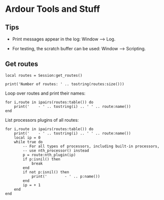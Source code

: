 Ardour Tools and Stuff
======================

Tips
----

- Print messages appear in the log: Window --> Log.

- For testing, the scratch buffer can be used: Window --> Scripting.


Get routes
----------

```
local routes = Session:get_routes()

print('Number of routes: ' .. tostring(routes:size()))
```

Loop over routes and print their names:
```
for i,route in ipairs(routes:table()) do
    print('    - ' .. tostring(i) .. ' ' .. route:name())
end
```

List processors plugins of all routes:
```
for i,route in ipairs(routes:table()) do
    print('    - ' .. tostring(i) .. ' ' .. route:name())
    local ip = 0
    while true do
        -- For all types of processors, including built-in processors,
        -- use nth_processor() instead
        p = route:nth_plugin(ip) 
        if p:isnil() then
            break
        end
        if not p:isnil() then
            print('        - ' .. p:name())
        end
        ip = + 1
    end
end
```

